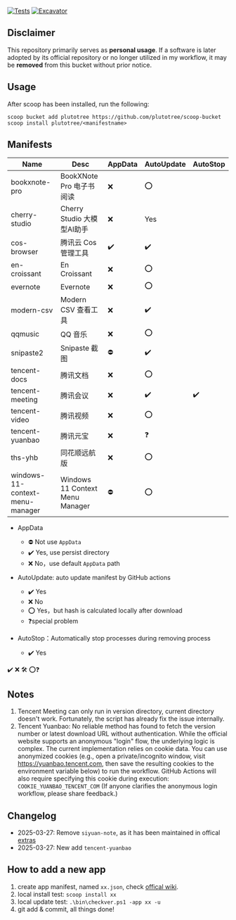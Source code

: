 [![Tests](https://github.com/plutotree/scoop-bucket/actions/workflows/ci.yml/badge.svg)](https://github.com/plutotree/scoop-bucket/actions/workflows/ci.yml) [![Excavator](https://github.com/plutotree/scoop-bucket/actions/workflows/excavator.yml/badge.svg)](https://github.com/plutotree/scoop-bucket/actions/workflows/excavator.yml)

## Disclaimer

This repository primarily serves as **personal usage**. If a software is later ​adopted by its official repository or ​no longer utilized in my workflow, it may be ​**removed** from this bucket without prior notice.

## Usage

After scoop has been installed, run the following:

```pwsh
scoop bucket add plutotree https://github.com/plutotree/scoop-bucket
scoop install plutotree/<manifestname>
```

## Manifests

| Name            | Desc                     | AppData | AutoUpdate | AutoStop |
| --------------- | ------------------------ | ------- | ---------- | -------- |
| bookxnote-pro   | BookXNote Pro 电子书阅读 | ❌      | ⭕️        |          |
| cherry-studio | Cherry Studio 大模型AI助手 | ❌ | Yes | |
| cos-browser     | 腾讯云 Cos 管理工具      | ️️✔️️   | ️️✔️️      |          |
| en-croissant      | En Croissant             | ❌      | ⭕️        |          |
| evernote        | Evernote                 | ❌      | ⭕️        |          |
| modern-csv | Modern CSV 查看工具 | ❌ | ✔️️ | |
| qqmusic         | QQ 音乐                  | ❌      | ⭕️        |          |
| snipaste2       | Snipaste 截图            | ⛔️     | ️️✔️️      |          |
| tencent-docs    | 腾讯文档                 | ❌      | ⭕️        |          |
| tencent-meeting | 腾讯会议                 | ❌      | ️️✔️️      | ✔️️      |
| tencent-video   | 腾讯视频                 | ❌      | ⭕️        |          |
| tencent-yuanbao | 腾讯元宝 | ❌ | ❓ | |
| ths-yhb         | 同花顺远航版             | ❌      | ⭕️        |          |
| windows-11-context-menu-manager | Windows 11 Context Menu Manager | ⛔️ | ⭕️ | |

- AppData
  - ⛔️ Not use `AppData`
  - ✔️ Yes, use persist directory
  - ❌ No，use default `AppData` path

- AutoUpdate: auto update manifest by GitHub actions
  - ✔️ Yes
  - ❌ No
  - ⭕️ Yes，but hash is calculated locally after download
  - ❓special problem

- AutoStop：Automatically stop processes during removing process
  - ✔️ Yes

✔️ ❌ 🛠 ⭕️❓

## Notes

1. Tencent Meeting can only run in version directory, current directory doesn't work. Fortunately, the script has already fix the issue internally.
2. Tencent Yuanbao: No reliable method has found to fetch the version number or latest download URL without authentication. While the official website supports an anonymous "login" flow, the underlying logic is complex. The current implementation relies on cookie data.
   You can use anonymized cookies (e.g., open a private/incognito window, visit <https://yuanbao.tencent.com>, then save the resulting cookies to the environment variable below) to run the workflow. GitHub Actions will also require specifying this cookie during execution: `COOKIE_YUANBAO_TENCENT_COM`
   (If anyone clarifies the anonymous login workflow, please share feedback.)

## Changelog

- 2025-03-27: Remove `siyuan-note`, as it has been maintained in offical [extras](https://github.com/ScoopInstaller/Extras/blob/master/bucket/siyuan-note.json)
- 2025-03-27: New add `tencent-yuanbao`

## How to add a new app

1. create app manifest, named `xx.json`, check [offical wiki](https://github.com/ScoopInstaller/Scoop/wiki/Creating-an-app-manifest).
2. local install test: `scoop install xx`
3. local update test: `.\bin\checkver.ps1 -app xx -u`
4. git add & commit, all things done!
